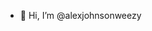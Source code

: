 - 👋 Hi, I’m @alexjohnsonweezy

<!---
alexjohnsonweezy/alexjohnsonweezy is a ✨ special ✨ repository because its `README.md` (this file) appears on your GitHub profile.
You can click the Preview link to take a look at your changes.
--->

